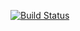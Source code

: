 [![Build Status](https://travis-ci.org/dtjong/110Lab5.svg?branch=master)](https://travis-ci.org/dtjong/110Lab5)